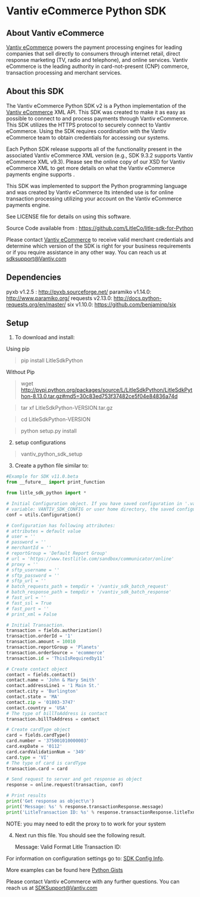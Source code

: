 Vantiv eCommerce Python SDK
===========================

About Vantiv eCommerce
----------------------
[Vantiv eCommerce](https://developer.vantiv.com/community/ecommerce) powers the payment processing engines for leading companies that sell directly to consumers through  internet retail, direct response marketing (TV, radio and telephone), and online services. Vantiv eCommerce is the leading authority in card-not-present (CNP) commerce, transaction processing and merchant services.


About this SDK
--------------
The Vantiv eCommerce Python SDK v2 is a Python implementation of the [Vantiv eCommerce](https://developer.vantiv.com/community/ecommerce) XML API. This SDK was created to make it as easy as possible to connect to and process payments through Vantiv eCommerce. This SDK utilizes the HTTPS protocol to securely connect to Vantiv eCommerce.  Using the SDK requires coordination with the Vantiv eCommerce team to obtain credentials for accessing our systems.

Each Python SDK release supports all of the functionality present in the associated Vantiv eCommerce XML version (e.g., SDK 9.3.2 supports Vantiv eCommerce XML v9.3). Please see the online copy of our XSD for Vantiv eCommerce XML to get more details on what the Vantiv eCommerce payments engine supports .

This SDK was implemented to support the Python programming language and was created by Vantiv eCommerce Its intended use is for online transaction processing utilizing your account on the Vantiv eCommerce payments engine.

See LICENSE file for details on using this software.

Source Code available from : https://github.com/LitleCo/litle-sdk-for-Python

Please contact [Vantiv eCommerce](https://developer.vantiv.com/community/ecommerce) to receive valid merchant credentials and determine which version of the SDK is right for your business requirements or if you require assistance in any other way.  You can reach us at sdksupport@Vantiv.com

Dependencies
------------
pyxb v1.2.5 : http://pyxb.sourceforge.net/
paramiko v1.14.0: http://www.paramiko.org/
requests v2.13.0: http://docs.python-requests.org/en/master/
six v1.10.0: https://github.com/benjaminp/six

Setup
-----
1) To download and install:

Using pip 

>pip install LitleSdkPython

Without Pip

>wget http://pypi.python.org/packages/source/L/LitleSdkPython/LitleSdkPython-8.13.0.tar.gz#md5=30c83ed753f37482ce5f04e84836a74d

>tar xf LitleSdkPython-VERSION.tar.gz

>cd LitleSdkPython-VERSION

>python setup.py install

2) setup configurations

>vantiv_python_sdk_setup

3) Create a python file similar to:

```python
#Example for SDK v11.0.beta
from __future__ import print_function

from litle_sdk_python import *

# Initial Configuration object. If you have saved configuration in '.vantiv_python_sdk.conf' at system environment
# variable: VANTIV_SDK_CONFIG or user home directory, the saved configuration will be automatically load.
conf = utils.Configuration()

# Configuration has following attributes:
# attributes = default value
# user = ''
# password = ''
# merchantId = ''
# reportGroup = 'Default Report Group'
# url = 'https://www.testlitle.com/sandbox/communicator/online'
# proxy = ''
# sftp_username = ''
# sftp_password = ''
# sftp_url = ''
# batch_requests_path = tempdir + '/vantiv_sdk_batch_request'
# batch_response_path = tempdir + '/vantiv_sdk_batch_response'
# fast_url = ''
# fast_ssl = True
# fast_port = ''
# print_xml = False

# Initial Transaction.
transaction = fields.authorization()
transaction.orderId = '1'
transaction.amount = 10010
transaction.reportGroup = 'Planets'
transaction.orderSource = 'ecommerce'
transaction.id = 'ThisIsRequiredby11'

# Create contact object
contact = fields.contact()
contact.name = 'John & Mary Smith'
contact.addressLine1 = '1 Main St.'
contact.city = 'Burlington'
contact.state = 'MA'
contact.zip = '01803-3747'
contact.country = 'USA'
# The type of billToAddress is contact
transaction.billToAddress = contact

# Create cardType object
card = fields.cardType()
card.number = '375001010000003'
card.expDate = '0112'
card.cardValidationNum = '349'
card.type = 'VI'
# The type of card is cardType
transaction.card = card

# Send request to server and get response as object
response = online.request(transaction, conf)

# Print results
print('Get response as object\n')
print('Message: %s' % response.transactionResponse.message)
print('LitleTransaction ID: %s' % response.transactionResponse.litleTxnId)
```
NOTE: you may need to edit the proxy to to work for your system

4) Next run this file.  You should see the following result.

    Message: Valid Format
    Litle Transaction ID: <your-numeric-litle-txn-id>
    
For information on configuration settings go to: [SDK Config Info](https://github.com/LitleCo/litle-sdk-for-python/wiki/Config-Settings).

More examples can be found here [Python Gists](https://gist.github.com/gists/search?q=Litle+Python+SDK&page=1)

Please contact Vantiv eCommerce with any further questions. You can reach us at SDKSupport@Vantiv.com
